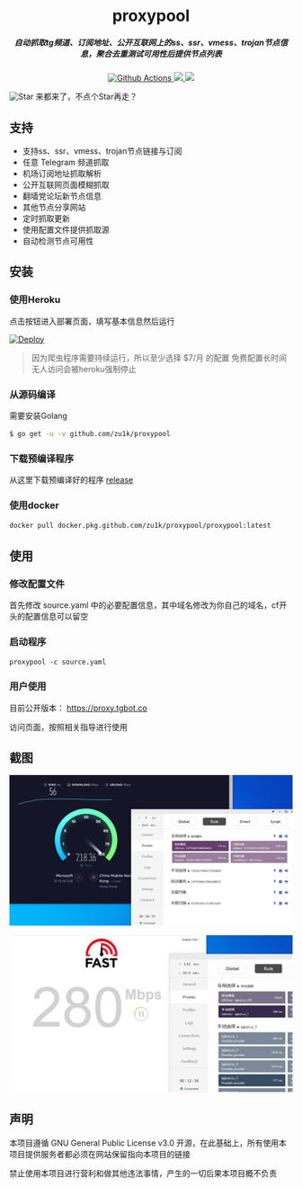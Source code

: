 <h1 align="center">
  <br>proxypool<br>
</h1>

<h5 align="center">自动抓取tg频道、订阅地址、公开互联网上的ss、ssr、vmess、trojan节点信息，聚合去重测试可用性后提供节点列表</h5>

<p align="center">
  <a href="https://github.com/zu1k/proxypool/actions">
    <img src="https://img.shields.io/github/workflow/status/zu1k/proxypool/Go?style=flat-square" alt="Github Actions">
  </a>
  <a href="https://goreportcard.com/report/github.com/zu1k/proxypool">
    <img src="https://goreportcard.com/badge/github.com/zu1k/proxypool?style=flat-square">
  </a>
  <a href="https://github.com/zu1k/proxypool/releases">
    <img src="https://img.shields.io/github/release/zu1k/proxypool/all.svg?style=flat-square">
  </a>
</p>

![Star](https://img.shields.io/github/stars/zu1k/proxypool.svg?style=social&label=Star) 来都来了，不点个Star再走？ 

## 支持

- 支持ss、ssr、vmess、trojan节点链接与订阅
- 任意 Telegram 频道抓取
- 机场订阅地址抓取解析
- 公开互联网页面模糊抓取
- 翻墙党论坛新节点信息
- 其他节点分享网站
- 定时抓取更新
- 使用配置文件提供抓取源
- 自动检测节点可用性

## 安装

### 使用Heroku

点击按钮进入部署页面，填写基本信息然后运行

[![Deploy](https://www.herokucdn.com/deploy/button.svg)](https://heroku.com/deploy)

> 因为爬虫程序需要持续运行，所以至少选择 $7/月 的配置
> 免费配置长时间无人访问会被heroku强制停止

### 从源码编译

需要安装Golang

```sh
$ go get -u -v github.com/zu1k/proxypool
```

### 下载预编译程序

从这里下载预编译好的程序 [release](https://github.com/zu1k/proxypool/releases)

### 使用docker

```sh
docker pull docker.pkg.github.com/zu1k/proxypool/proxypool:latest
```

## 使用

### 修改配置文件

首先修改 source.yaml 中的必要配置信息，其中域名修改为你自己的域名，cf开头的配置信息可以留空

### 启动程序

```shell
proxypool -c source.yaml
```

### 用户使用

目前公开版本： https://proxy.tgbot.co

访问页面，按照相关指导进行使用

## 截图

![Speedtest](docs/speedtest.png)

![Fast](docs/fast.png)

## 声明

本项目遵循 GNU General Public License v3.0 开源，在此基础上，所有使用本项目提供服务者都必须在网站保留指向本项目的链接

禁止使用本项目进行营利和做其他违法事情，产生的一切后果本项目概不负责
